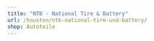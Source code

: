 ```yaml
---
title: "NTB - National Tire & Battery"
url: /houston/ntb-national-tire-und-battery/
shop: Autoteile
---
```

